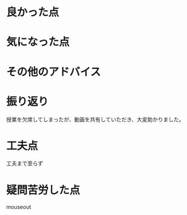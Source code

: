 # 良かった点


# 気になった点


# その他のアドバイス


# 振り返り
授業を欠席してしまったが、動画を共有していただき、大変助かりました。

# 工夫点
工夫まで至らず

# 疑問苦労した点
mouseout